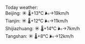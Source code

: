 Today weather:  
Beijing: ☀️ 🌡️+13°C 🌬️→19km/h  
Tianjin: ☀️ 🌡️+12°C 🌬️→11km/h  
Shijiazhuang: ☀️ 🌡️+14°C 🌬️→7km/h  
Tangshan: ☀️ 🌡️+8°C 🌬️→12km/h  

